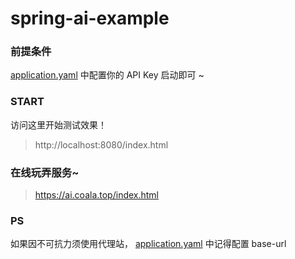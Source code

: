# spring-ai-example

### 前提条件

[application.yaml](src%2Fmain%2Fresources%2Fapplication.yaml) 中配置你的 API Key 启动即可 ~

### START

访问这里开始测试效果！

> http://localhost:8080/index.html

### 在线玩弄服务~
>  https://ai.coala.top/index.html



### PS

如果因不可抗力须使用代理站， [application.yaml](src%2Fmain%2Fresources%2Fapplication.yaml) 中记得配置 base-url

